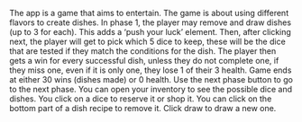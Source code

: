 The app is a game that aims to entertain. The game is about using different flavors to create
dishes. In phase 1, the player may remove and draw dishes (up to 3 for each). This adds a
‘push your luck’ element. Then, after clicking next, the player will get to pick which 5 dice to
keep, these will be the dice that are tested if they match the conditions for the dish. The player
then gets a win for every successful dish, unless they do not complete one, if they miss one,
even if it is only one, they lose 1 of their 3 health. Game ends at either 30 wins (dishes made) or
0 health.
Use the next phase button to go to the next phase. You can open your inventory to see the
possible dice and dishes. You click on a dice to reserve it or shop it. You can click on the bottom
part of a dish recipe to remove it. Click draw to draw a new one.
